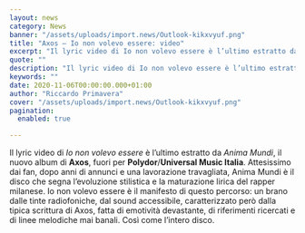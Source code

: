 ```yaml
---
layout: news
category: News
banner: "/assets/uploads/import.news/Outlook-kikxvyuf.png"
title: "Axos – Io non volevo essere: video"
excerpt: "Il lyric video di Io non volevo essere è l’ultimo estratto da Anima Mundi, il nuovo album di Axos, fuori per Polydor/Universal Music Italia. Attesissimo dai fan, dopo anni di annunci e una lavorazione travagliata, Anima Mundi è il disco che segna l’evoluzione stilistica e la maturazione lirica del rapper milanese. Io non volevo essere [&hellip"
quote: ""
description: "Il lyric video di Io non volevo essere è l’ultimo estratto da Anima Mundi, il nuovo album di Axos, fuori per Polydor/Universal Music Italia. Attesissimo dai fan, dopo anni di annunci e una lavorazione travagliata, Anima Mundi è il disco che segna l’evoluzione stilistica e la maturazione lirica del rapper milanese. Io non volevo essere [&hellip"
keywords: ""
date: 2020-11-06T00:00:00.000+01:00
author: "Riccardo Primavera"
cover: "/assets/uploads/import.news/Outlook-kikxvyuf.png"
pagination:
  enabled: true

---
```


Il lyric video di _Io non volevo essere_ è l’ultimo estratto da _Anima Mundi_, il nuovo album di **Axos**, fuori per **Polydor**/**Universal Music Italia**. Attesissimo dai fan, dopo anni di annunci e una lavorazione travagliata, Anima Mundi è il disco che segna l’evoluzione stilistica e la maturazione lirica del rapper milanese. Io non volevo essere è il manifesto di questo percorso: un brano dalle tinte radiofoniche, dal sound accessibile, caratterizzato però dalla tipica scrittura di Axos, fatta di emotività devastante, di riferimenti ricercati e di linee melodiche mai banali. Così come l’intero disco.